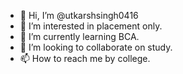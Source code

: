 - 👋 Hi, I’m @utkarshsingh0416
- 👀 I’m interested in placement only.
- 🌱 I’m currently learning BCA.
- 💞️ I’m looking to collaborate on study.
- 📫 How to reach me by college.

<!---
utkarshsingh0416/utkarshsingh0416 is a ✨ special ✨ repository because its `README.md` (this file) appears on your GitHub profile.
You can click the Preview link to take a look at your changes.
--->
